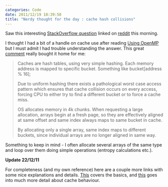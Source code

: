 ```yaml
---
categories: Code
date: 2011/12/19 18:39:58
title: "Nerdy thought for the day : cache hash collisions"
---
```


Saw this interesting [StackOverflow question](http://stackoverflow.com/questions/8547778/why-is-one-loop-so-much-slower-than-two-loops) linked on [reddit](http://www.reddit.com) this morning. 

I thought I had a bit of a handle on cache use after reading [Using OpenMP](http://www.amazon.com/Using-OpenMP-Programming-Engineering-Computation/dp/0262533022) but I must admit I had trouble understanding the answer.
This great [comment](http://www.reddit.com/r/programming/comments/nhl2j/why_is_one_loop_so_much_slower_than_two_loops/c3988cr) really bought it home for me:

> Caches are hash tables, using very simple hashing. Each memory address is
> mapped to specific bucket. Something like bucket[address % 16];
> 
> Due to uniform hashing there exists a pathological worst case access pattern
> which ensures that cache collision occurs on every access, forcing CPU to
> either try to find a different bucket or to force a cache miss.
>
> OS allocates memory in 4k chunks. When requesting a large allocation, arrays
> begin at a fresh page, so they are effectively aligned at same offset and same
> index always maps to same bucket in cache.
> 
> By allocating only a single array, same index maps to different buckets, since
> individual arrays are no longer aligned in same way.

Something to keep in mind - I often allocate several arrays of the same type and loop over them doing simple operations (entropy calculations etc.). 

**Update 22/12/11**

For completeness (and my own reference) here are a couple more links with some nice explanations and details.
[This](http://www.tophatstuff.co.uk/?p=119) covers the basics, and [this](http://igoro.com/archive/gallery-of-processor-cache-effects/) goes into much more detail about cache behaviour. 

